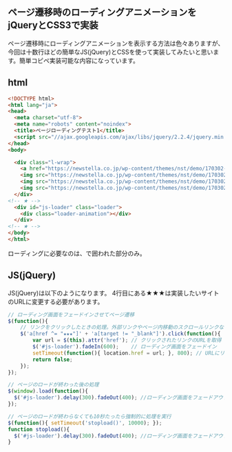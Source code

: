 ## ページ遷移時のローディングアニメーションをjQueryとCSS3で実装
ページ遷移時にローディングアニメーションを表示する方法は色々ありますが、今回は十数行ほどの簡単なJS(jQuery)とCSSを使って実装してみたいと思います。簡単コピペ実装可能な内容になっています。

## html
~~~html
<!DOCTYPE html>
<html lang="ja">
<head>
  <meta charset="utf-8">
  <meta name="robots" content="noindex">
  <title>ページローディングテスト1</title>
  <script src="//ajax.googleapis.com/ajax/libs/jquery/2.2.4/jquery.min.js"></script>
</head>
<body>

  <div class="l-wrap">
    <a href="https://newstella.co.jp/wp-content/themes/nst/demo/170302-pageload/2.html" class="button">ページ遷移してみる</a>
    <img src="https://newstella.co.jp/wp-content/themes/nst/demo/170302-pageload/1.JPG" alt="テスト画像1">
    <img src="https://newstella.co.jp/wp-content/themes/nst/demo/170302-pageload/2.JPG" alt="テスト画像2">
    <img src="https://newstella.co.jp/wp-content/themes/nst/demo/170302-pageload/3.JPG" alt="テスト画像3">
  </div>
<!-- ★ -->
  <div id="js-loader" class="loader">
    <div class="loader-animation"></div>
  </div>
<!-- ★ -->
</body>
</html>
~~~
ローディングに必要なのは、<!-- ★ -->で囲われた部分のみ。

## JS(jQuery)
JS(jQuery)は以下のようになります。
4行目にある★★★は実装したいサイトのURLに変更する必要があります。

~~~Javascript
// ローディング画面をフェードインさせてページ遷移
$(function(){
    // リンクをクリックしたときの処理。外部リンクやページ内移動のスクロールリンクなどではフェードアウトさせたくないので少し条件を加えてる。
    $('a[href ^= "★★★"]' + 'a[target != "_blank"]').click(function(){
        var url = $(this).attr('href'); // クリックされたリンクのURLを取得
        $('#js-loader').fadeIn(600);    // ローディング画面をフェードイン
        setTimeout(function(){ location.href = url; }, 800); // URLにリンクする
        return false;
    });
});

// ページのロードが終わった後の処理
$(window).load(function(){
  $('#js-loader').delay(300).fadeOut(400); //ローディング画面をフェードアウトさせることでメインコンテンツを表示
});

// ページのロードが終わらなくても10秒たったら強制的に処理を実行
$(function(){ setTimeout('stopload()', 10000); });
function stopload(){
  $('#js-loader').delay(300).fadeOut(400); //ローディング画面をフェードアウトさせることでメインコンテンツを表示
}
~~~
